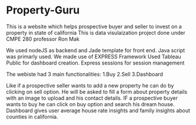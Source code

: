# Property-Guru

This is a website which helps prospective buyer and seller to invest on a property in state of california
This is data visulaization project done under CMPE 280 professor Ron Mak

We used nodeJS as backend and Jade template for front end.
Java script was primarly used.
We made use of EXPRESS Framework
Used Tableau Public for dashboard creation.
Express sessions for session management

The webiste had 3 main functionalities:
1.Buy
2.Sell
3.Dashboard

Like if a prospective seller wants to add a new property he can do by clicking on sell option.
He will be asked to fill a form about property details with an image to upload and his contact details.
IF a prospective buyer wants to buy he can click on buy option and search his dream house.
Dashboard gives user average house rate insights and family insights about counties in california.
